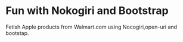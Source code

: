 Fun with Nokogiri and Bootstrap
===============================

Fetish Apple products from Walmart.com using Nocogiri,open-uri and bootstap.